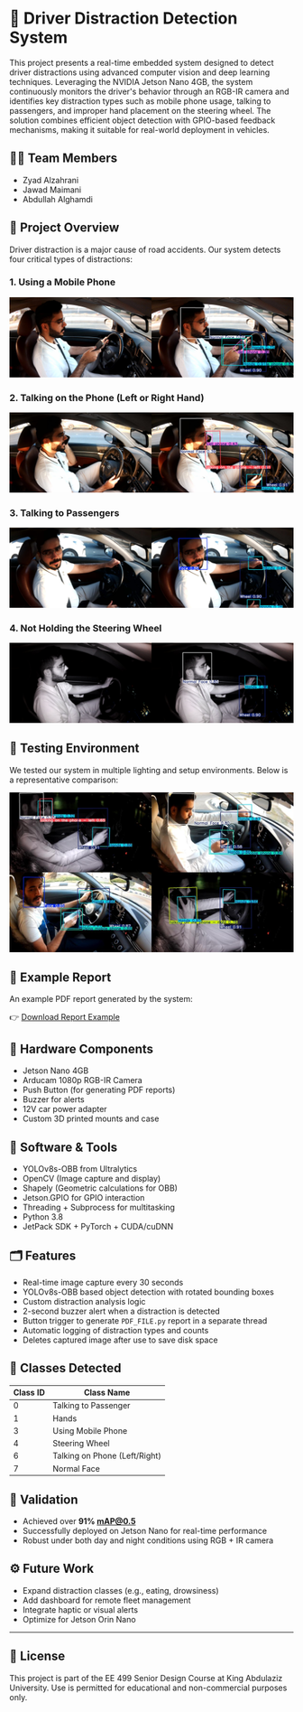 # 🚗 Driver Distraction Detection System

This project presents a real-time embedded system designed to detect driver distractions using advanced computer vision and deep learning techniques. Leveraging the NVIDIA Jetson Nano 4GB, the system continuously monitors the driver's behavior through an RGB-IR camera and identifies key distraction types such as mobile phone usage, talking to passengers, and improper hand placement on the steering wheel. The solution combines efficient object detection with GPIO-based feedback mechanisms, making it suitable for real-world deployment in vehicles.
## 👨‍💻 Team Members
- Zyad Alzahrani 
- Jawad Maimani 
- Abdullah Alghamdi 

## 📘 Project Overview
Driver distraction is a major cause of road accidents. Our system detects four critical types of distractions:

### 1. Using a Mobile Phone
![Using mobile phone](Using_mobile_phone.jpg)

### 2. Talking on the Phone (Left or Right Hand)
![Talking on the phone](Talking_on_the_phone.jpg)

### 3. Talking to Passengers
![Talking to passenger](Talking_to_passenger.jpg)

### 4. Not Holding the Steering Wheel
![Not holding wheel](Not_holding_the_steering_wheel.jpg)

## 🧪 Testing Environment
We tested our system in multiple lighting and setup environments.
Below is a representative comparison:

![Test environment comparison](Figure_Y_combined_square.jpg)

## 📑 Example Report
An example PDF report generated by the system:

👉 [Download Report Example](Report_Example.pdf)

## 🔧 Hardware Components
- Jetson Nano 4GB
- Arducam 1080p RGB-IR Camera
- Push Button (for generating PDF reports)
- Buzzer for alerts
- 12V car power adapter
- Custom 3D printed mounts and case

## 🧠 Software & Tools
- YOLOv8s-OBB from Ultralytics
- OpenCV (Image capture and display)
- Shapely (Geometric calculations for OBB)
- Jetson.GPIO for GPIO interaction
- Threading + Subprocess for multitasking
- Python 3.8
- JetPack SDK + PyTorch + CUDA/cuDNN

## 🗂️ Features
- Real-time image capture every 30 seconds
- YOLOv8s-OBB based object detection with rotated bounding boxes
- Custom distraction analysis logic
- 2-second buzzer alert when a distraction is detected
- Button trigger to generate `PDF_FILE.py` report in a separate thread
- Automatic logging of distraction types and counts
- Deletes captured image after use to save disk space

## 📸 Classes Detected
| Class ID | Class Name                     |
|----------|--------------------------------|
| 0        | Talking to Passenger           |
| 1        | Hands                          |
| 3        | Using Mobile Phone             |
| 4        | Steering Wheel                 |
| 6        | Talking on Phone (Left/Right)  |
| 7        | Normal Face                    |


## 🧪 Validation
- Achieved over **91% mAP@0.5**
- Successfully deployed on Jetson Nano for real-time performance
- Robust under both day and night conditions using RGB + IR camera




## ⚙️ Future Work
- Expand distraction classes (e.g., eating, drowsiness)
- Add dashboard for remote fleet management
- Integrate haptic or visual alerts
- Optimize for Jetson Orin Nano

---

## 📜 License
This project is part of the EE 499 Senior Design Course at King Abdulaziz University. Use is permitted for educational and non-commercial purposes only.
